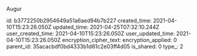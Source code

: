 Augur

id: b3772250b2954649a51a6aed94b7b227
created_time: 2021-04-10T15:23:26.050Z
updated_time: 2021-04-25T07:32:10.244Z
user_created_time: 2021-04-10T15:23:26.050Z
user_updated_time: 2021-04-10T15:23:26.050Z
encryption_cipher_text: 
encryption_applied: 0
parent_id: 35acacbdf0bd4333b1d61c2e03ff4d05
is_shared: 0
type_: 2